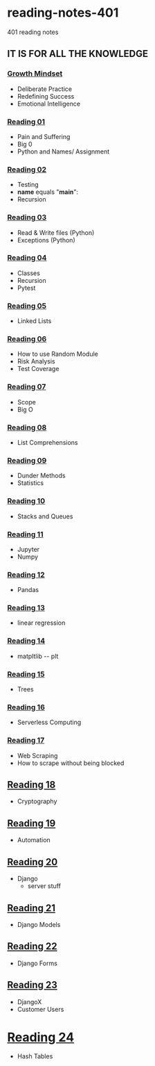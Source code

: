 # reading-notes-401
401 reading notes

## IT IS FOR ALL THE KNOWLEDGE

### [Growth Mindset](growthmindset.md)
- Deliberate Practice
- Redefining Success
- Emotional Intelligence

### [Reading 01](reading-01.md)
- Pain and Suffering
- Big 0
- Python and Names/ Assignment

### [Reading 02](reading-02.md)
- Testing
- __name__ equals "__main__":
- Recursion

### [Reading 03](reading-03.md)
- Read & Write files (Python)
- Exceptions (Python)

### [Reading 04](reading-04.md)
- Classes
- Recursion
- Pytest

### [Reading 05](reading-05.md)
- Linked Lists

### [Reading 06](reading-06.md)
- How to use Random Module
- Risk Analysis
- Test Coverage

### [Reading 07](reading-07.md)
- Scope
- Big O

### [Reading 08](reading-08.md)
- List Comprehensions

### [Reading 09](reading-09.md)
- Dunder Methods
- Statistics

### [Reading 10](reading-10.md)
- Stacks and Queues

### [Reading 11](reading-11.md)
- Jupyter
- Numpy

### [Reading 12](reading-12.md)
- Pandas

### [Reading 13](reading-13.md)
- linear regression

### [Reading 14](reading-14.md)
- matpltlib -- plt

### [Reading 15](reading-15.md)
- Trees

### [Reading 16](reading-16.md)
- Serverless Computing

### [Reading 17](reading-17.md)
- Web Scraping
- How to scrape without being blocked

## [Reading 18](reading-18.md)
- Cryptography

## [Reading 19](reading-19.md)
- Automation

## [Reading 20](reading-20.md)
- Django
  - server stuff

## [Reading 21](reading-21.md)
- Django Models

## [Reading 22](reading-22.md)
- Django Forms

## [Reading 23](reading-23.md)
- DjangoX
- Customer Users

# [Reading 24](reading-24.md)
- Hash Tables